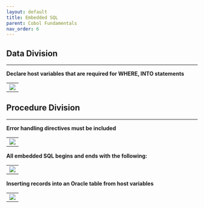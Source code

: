 ```yaml
---
layout: default
title: Embedded SQL
parent: Cobol Fundamentals
nav_order: 6
---
```


## Data Division
<hr class="hr-no-bottom-margin"/>

**Declare host variables that are required for WHERE, INTO statements**

<table>
<tr>
<td>
<img src="https://user-images.githubusercontent.com/20475336/179172827-32e6992d-77e3-4a6a-beef-36ee16063ce3.png">
</td>
</tr>
</table>

## Procedure Division
<hr class="hr-no-bottom-margin"/>

**Error handling directives must be included**
<table>
<tr>
<td>
<img src="https://user-images.githubusercontent.com/20475336/179175285-452394ff-4b9e-4f37-811a-17dc2e813068.png">
</td>
</tr>
</table>

**All embedded SQL begins and ends with the following:**
<table>
<tr>
<td>
<img src="https://user-images.githubusercontent.com/20475336/179176768-c29f6d50-9a3d-479c-8c67-0b3146444024.png">
</td>
</tr>
</table>

**Inserting records into an Oracle table from host variables**
<table>
<tr>
<td>
<img src="https://user-images.githubusercontent.com/20475336/183892923-cf9bcdb3-7864-4237-bb93-f01494638eb1.png">
</td>
</tr>
</table>
